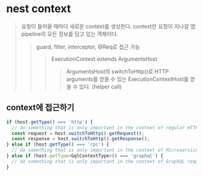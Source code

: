 # nest context

> 요청이 들어올 때마다 새로운 context를 생성한다.
> context란 요청이 지나갈 앱 pipeline의 모든 정보를 담고 있는 객체이다.
>
> > guard, filter, interceptor, @Req로 접근 가능
> >
> > > ExecutionContext extends ArgumentsHost
> > >
> > > > ArgumentsHost의 switchToHttp()로 HTTP arguments를 얻을 수 있는 ExecutionContextHost를 얻을 수 있다. (helper call)

## context에 접근하기

```js
if (host.getType() === 'http') {
  // do something that is only important in the context of regular HTTP requests (REST)
  const request = host.switchToHttp().getRequest();
  const response = host.switchToHttp().getResponse();
} else if (host.getType() === 'rpc') {
  // do something that is only important in the context of Microservice requests
} else if (host.getType<GqlContextType>() === 'graphql') {
  // do something that is only important in the context of GraphQL requests
}
```
